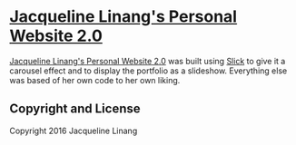# [Jacqueline Linang's Personal Website 2.0](jacquelinelinang.com) 

[Jacqueline Linang's Personal Website 2.0](jacquelinelinang.com) was built using [Slick](http://kenwheeler.github.io/slick/) to give it a carousel effect and to display the portfolio as a slideshow. Everything else was based of her own code to her own liking.

## Copyright and License

Copyright 2016 Jacqueline Linang